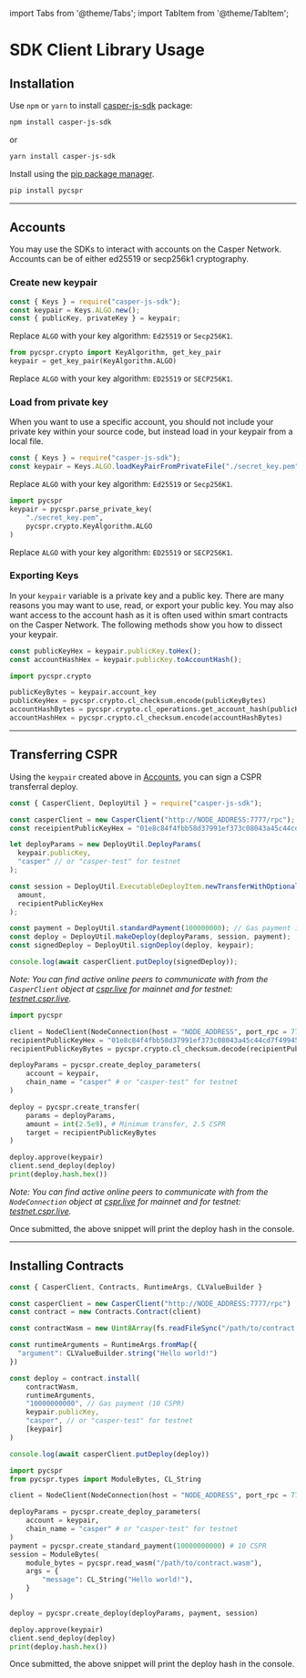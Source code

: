 import Tabs from '@theme/Tabs';
import TabItem from '@theme/TabItem';

# SDK Client Library Usage

## Installation

<Tabs>

<TabItem value="js" label="JavaScript">

Use `npm` or `yarn` to install [casper-js-sdk](https://www.npmjs.com/package/casper-js-sdk) package:

```bash
npm install casper-js-sdk
```

or

```bash
yarn install casper-js-sdk
```

</TabItem>

<TabItem value="python" label="Python">

Install using the [pip package manager](https://pypi.org/project/pip/).

```bash
pip install pycspr
```

</TabItem>

</Tabs>

---

## Accounts

You may use the SDKs to interact with accounts on the Casper Network. Accounts can be of either ed25519 or secp256k1 cryptography.

### Create new keypair

<Tabs>

<TabItem value="js" label="JavaScript">

```javascript
const { Keys } = require("casper-js-sdk");
const keypair = Keys.ALGO.new();
const { publicKey, privateKey } = keypair;
```

Replace `ALGO` with your key algorithm: `Ed25519` or `Secp256K1`.

</TabItem>

<TabItem value="python" label="Python">

```python
from pycspr.crypto import KeyAlgorithm, get_key_pair
keypair = get_key_pair(KeyAlgorithm.ALGO)
```

Replace `ALGO` with your key algorithm: `ED25519` or `SECP256K1`.

</TabItem>

</Tabs>

### Load from private key

When you want to use a specific account, you should not include your private key within your source code, but instead load in your keypair from a local file.

<Tabs>

<TabItem value="js" label="JavaScript">

```javascript
const { Keys } = require("casper-js-sdk");
const keypair = Keys.ALGO.loadKeyPairFromPrivateFile("./secret_key.pem");
```

Replace `ALGO` with your key algorithm: `Ed25519` or `Secp256K1`.

</TabItem>

<TabItem value="python" label="Python">

```python
import pycspr
keypair = pycspr.parse_private_key(
    "./secret_key.pem",
    pycspr.crypto.KeyAlgorithm.ALGO
)
```

Replace `ALGO` with your key algorithm: `ED25519` or `SECP256K1`.

</TabItem>

</Tabs>

### Exporting Keys

In your `keypair` variable is a private key and a public key. There are many reasons you may want to use, read, or export your public key. You may also want access to the account hash as it is often used within smart contracts on the Casper Network. The following methods show you how to dissect your keypair.

<Tabs>

<TabItem value="js" label="JavaScript">

```javascript
const publicKeyHex = keypair.publicKey.toHex();
const accountHashHex = keypair.publicKey.toAccountHash();
```

</TabItem>

<TabItem value="python" label="Python">

```python
import pycspr.crypto

publicKeyBytes = keypair.account_key
publicKeyHex = pycspr.crypto.cl_checksum.encode(publicKeyBytes)
accountHashBytes = pycspr.crypto.cl_operations.get_account_hash(publicKeyBytes)
accountHashHex = pycspr.crypto.cl_checksum.encode(accountHashBytes)
```

</TabItem>

</Tabs>

---

## Transferring CSPR

Using the `keypair` created above in [Accounts](#accounts), you can sign a CSPR transferral deploy.

<Tabs>

<TabItem value="js" label="JavaScript">

```javascript
const { CasperClient, DeployUtil } = require("casper-js-sdk");

const casperClient = new CasperClient("http://NODE_ADDRESS:7777/rpc");
const receipientPublicKeyHex = "01e8c84f4fbb58d37991ef373c08043a45c44cd7f499453fa2bd3e141cc0113b3c"

let deployParams = new DeployUtil.DeployParams(
  keypair.publicKey,
  "casper" // or "casper-test" for testnet
);

const session = DeployUtil.ExecutableDeployItem.newTransferWithOptionalTransferId(
  amount,
  recipientPublicKeyHex
);

const payment = DeployUtil.standardPayment(100000000); // Gas payment in motes
const deploy = DeployUtil.makeDeploy(deployParams, session, payment);
const signedDeploy = DeployUtil.signDeploy(deploy, keypair);

console.log(await casperClient.putDeploy(signedDeploy));
```

*Note: You can find active online peers to communicate with from the `CasperClient` object at [cspr.live](https://cspr.live/tools/peers) for mainnet and for testnet: [testnet.cspr.live](https://testnet.cspr.live/tools/peers).*

</TabItem>

<TabItem value="python" label="Python">

```python
import pycspr

client = NodeClient(NodeConnection(host = "NODE_ADDRESS", port_rpc = 7777))
recipientPublicKeyHex = "01e8c84f4fbb58d37991ef373c08043a45c44cd7f499453fa2bd3e141cc0113b3c"
recipientPublicKeyBytes = pycspr.crypto.cl_checksum.decode(recipientPublicKeyHex)

deployParams = pycspr.create_deploy_parameters(
    account = keypair,
    chain_name = "casper" # or "casper-test" for testnet
)

deploy = pycspr.create_transfer(
    params = deployParams,
    amount = int(2.5e9), # Minimum transfer, 2.5 CSPR
    target = recipientPublicKeyBytes
)

deploy.approve(keypair)
client.send_deploy(deploy)
print(deploy.hash.hex())
```

*Note: You can find active online peers to communicate with from the `NodeConnection` object at [cspr.live](https://cspr.live/tools/peers) for mainnet and for testnet: [testnet.cspr.live](https://testnet.cspr.live/tools/peers).*

</TabItem>

</Tabs>

Once submitted, the above snippet will print the deploy hash in the console.

---

## Installing Contracts

<Tabs>

<TabItem value="js" label="JavaScript">

```javascript
const { CasperClient, Contracts, RuntimeArgs, CLValueBuilder }

const casperClient = new CasperClient("http://NODE_ADDRESS:7777/rpc")
const contract = new Contracts.Contract(client)

const contractWasm = new Uint8Array(fs.readFileSync("/path/to/contract.wasm").buffer)

const runtimeArguments = RuntimeArgs.fromMap({
  "argument": CLValueBuilder.string("Hello world!")
})

const deploy = contract.install(
	contractWasm,
	runtimeArguments,
	"10000000000", // Gas payment (10 CSPR)
	keypair.publicKey,
	"casper", // or "casper-test" for testnet
	[keypair]
)

console.log(await casperClient.putDeploy(deploy))
```

</TabItem>

<TabItem value="python" label="Python">

```python
import pycspr
from pycspr.types import ModuleBytes, CL_String

client = NodeClient(NodeConnection(host = "NODE_ADDRESS", port_rpc = 7777))

deployParams = pycspr.create_deploy_parameters(
    account = keypair,
    chain_name = "casper" # or "casper-test" for testnet
)
payment = pycspr.create_standard_payment(10000000000) # 10 CSPR
session = ModuleBytes(
    module_bytes = pycspr.read_wasm("/path/to/contract.wasm"),
    args = {
        "message": CL_String("Hello world!"),
    }
)

deploy = pycspr.create_deploy(deployParams, payment, session)

deploy.approve(keypair)
client.send_deploy(deploy)
print(deploy.hash.hex())
```

</TabItem>

</Tabs>

Once submitted, the above snippet will print the deploy hash in the console.
